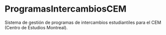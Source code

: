 # ProgramasIntercambiosCEM
Sistema de gestión de programas de intercambios estudiantiles para el CEM (Centro de Estudios Montreal).
